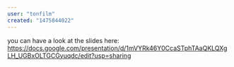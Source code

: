 ```yaml
---
user: "tonfilm"
created: "1475844022"
---
```


you can have a look at the slides here: https://docs.google.com/presentation/d/1mVYRk46Y0CcaSTphTAaQKLQXgLH_UGBxOLTGCGyuqdc/edit?usp=sharing
